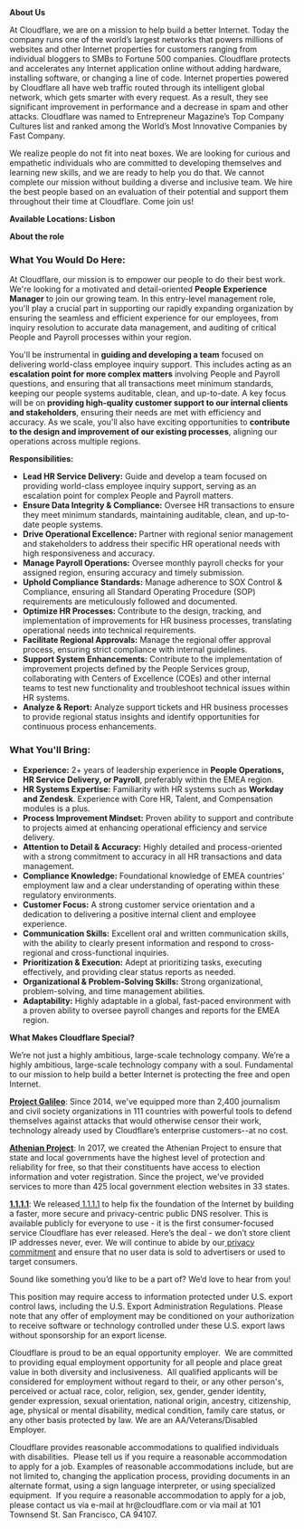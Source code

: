 <div class="content-intro">
	<div><strong>About Us</strong></div>
	<div>
		<p>At Cloudflare, we are on a mission to help build a better Internet. Today the company runs one of the world’s largest networks that powers millions of websites and other Internet properties for customers ranging from individual bloggers to SMBs to Fortune 500 companies. Cloudflare protects and accelerates any Internet application online without adding hardware, installing software, or changing a line of code. Internet properties powered by Cloudflare all have web traffic routed through its intelligent global network, which gets smarter with every request. As a result, they see significant improvement in performance and a decrease in spam and other attacks. Cloudflare was named to Entrepreneur Magazine’s Top Company Cultures list and ranked among the World’s Most Innovative Companies by Fast Company.&nbsp;</p>
		<p><span style="font-weight: 400;">We realize people do not fit into neat boxes. We are looking for curious and empathetic individuals who are committed to developing themselves and learning new skills, and we are ready to help you do that. We cannot complete our mission without building a diverse and inclusive team. We hire the best people based on an evaluation of their potential and support them throughout their time at Cloudflare. Come join us!&nbsp;</span></p>
	</div>
</div>
<p><strong>Available Locations: Lisbon</strong></p>
<p><strong>About the role</strong></p>
<h3><strong>What You Would Do Here:</strong></h3>
<p>At Cloudflare, our mission is to empower our people to do their best work. We're looking for a motivated and detail-oriented <strong>People Experience Manager</strong> to join our growing team. In this entry-level management role, you'll play a crucial part in supporting our rapidly expanding organization by ensuring the seamless and efficient experience for our employees, from inquiry resolution to accurate data management, and auditing of critical People and Payroll processes within your region.</p>
<p>You'll be instrumental in <strong>guiding and developing a team</strong> focused on delivering world-class employee inquiry support. This includes acting as an <strong>escalation point for more complex matters</strong> involving People and Payroll questions, and ensuring that all transactions meet minimum standards, keeping our people systems auditable, clean, and up-to-date. A key focus will be on <strong>providing high-quality customer support to our internal clients and stakeholders</strong>, ensuring their needs are met with efficiency and accuracy. As we scale, you'll also have exciting opportunities to <strong>contribute to the design and improvement of our existing processes</strong>, aligning our operations across multiple regions.</p>
<p><strong>Responsibilities:</strong></p>
<ul>
	<li><strong>Lead HR Service Delivery:</strong> Guide and develop a team focused on providing world-class employee inquiry support, serving as an escalation point for complex People and Payroll matters.</li>
	<li><strong>Ensure Data Integrity &amp; Compliance:</strong> Oversee HR transactions to ensure they meet minimum standards, maintaining auditable, clean, and up-to-date people systems.</li>
	<li><strong>Drive Operational Excellence:</strong> Partner with regional senior management and stakeholders to address their specific HR operational needs with high responsiveness and accuracy.</li>
	<li><strong>Manage Payroll Operations:</strong> Oversee monthly payroll checks for your assigned region, ensuring accuracy and timely submission.</li>
	<li><strong>Uphold Compliance Standards:</strong> Manage adherence to SOX Control &amp; Compliance, ensuring all Standard Operating Procedure (SOP) requirements are meticulously followed and documented.</li>
	<li><strong>Optimize HR Processes:</strong> Contribute to the design, tracking, and implementation of improvements for HR business processes, translating operational needs into technical requirements.</li>
	<li><strong>Facilitate Regional Approvals:</strong> Manage the regional offer approval process, ensuring strict compliance with internal guidelines.</li>
	<li><strong>Support System Enhancements:</strong> Contribute to the implementation of improvement projects defined by the People Services group, collaborating with Centers of Excellence (COEs) and other internal teams to test new functionality and troubleshoot technical issues within HR systems.</li>
	<li><strong>Analyze &amp; Report:</strong> Analyze support tickets and HR business processes to provide regional status insights and identify opportunities for continuous process enhancements.</li>
</ul>
<h3><strong>What You'll Bring:</strong></h3>
<ul>
	<li><strong>Experience:</strong> 2+ years of leadership experience in <strong>People Operations, HR Service Delivery, or Payroll</strong>, preferably within the EMEA region.</li>
	<li><strong>HR Systems Expertise:</strong> Familiarity with HR systems such as <strong>Workday and Zendesk</strong>. Experience with Core HR, Talent, and Compensation modules is a plus.</li>
	<li><strong>Process Improvement Mindset:</strong> Proven ability to support and contribute to projects aimed at enhancing operational efficiency and service delivery.</li>
	<li><strong>Attention to Detail &amp; Accuracy:</strong> Highly detailed and process-oriented with a strong commitment to accuracy in all HR transactions and data management.</li>
	<li><strong>Compliance Knowledge:</strong> Foundational knowledge of EMEA countries' employment law and a clear understanding of operating within these regulatory environments.</li>
	<li><strong>Customer Focus:</strong> A strong customer service orientation and a dedication to delivering a positive internal client and employee experience.</li>
	<li><strong>Communication Skills:</strong> Excellent oral and written communication skills, with the ability to clearly present information and respond to cross-regional and cross-functional inquiries.</li>
	<li><strong>Prioritization &amp; Execution:</strong> Adept at prioritizing tasks, executing effectively, and providing clear status reports as needed.</li>
	<li><strong>Organizational &amp; Problem-Solving Skills:</strong> Strong organizational, problem-solving, and time management abilities.</li>
	<li><strong>Adaptability:</strong> Highly adaptable in a global, fast-paced environment with a proven ability to oversee payroll changes and reports for the EMEA region.</li>
</ul>
<div class="content-conclusion">
	<p><strong>What Makes Cloudflare Special?</strong></p>
	<p><span style="font-weight: 400;">We’re not just a highly ambitious, large-scale technology company. We’re a highly ambitious, large-scale technology company with a soul. Fundamental to our mission to help build a better Internet is protecting the free and open Internet.</span></p>
	<p><a href="https://blog.cloudflare.com/protecting-free-expression-online/"><strong>Project Galileo</strong></a><span style="font-weight: 400;">: Since 2014, we've equipped more than 2,400 journalism and civil society organizations in 111 countries with powerful tools to defend themselves against attacks that would otherwise censor their work, technology already used by Cloudflare’s enterprise customers--at no cost.</span></p>
	<p><strong><a href="https://www.cloudflare.com/athenian/">Athenian Project</a></strong><span style="font-weight: 400;">: In 2017, we created the Athenian Project to ensure that state and local governments have the highest level of protection and reliability for free, so that their constituents have access to election information and voter registration. Since the project, we've provided services to more than 425 local government election websites in 33 states.</span></p>
	<p><a href="https://1.1.1.1/"><strong>1.1.1.1</strong></a><span style="font-weight: 400;">: We released</span><a href="https://1.1.1.1/"> <span style="font-weight: 400;">1.1.1.1</span></a><span style="font-weight: 400;"> to help fix the foundation of the Internet by building a faster, more secure and privacy-centric public DNS resolver. This is available publicly for everyone to use - it is the first consumer-focused service Cloudflare has ever released. Here’s the deal - we don’t store client IP addresses never, ever. We will continue to abide by our</span><a href="https://developers.cloudflare.com/1.1.1.1/privacy/public-dns-resolver"> privacy commitment</a><span style="font-weight: 400;"> and ensure that no user data is sold to advertisers or used to target consumers.</span></p>
	<p><span style="font-weight: 400;">Sound like something you’d like to be a part of? We’d love to hear from you!</span></p>
	<p><span style="font-weight: 400;">This position may require access to information protected under U.S. export control laws, including the U.S. Export Administration Regulations. Please note that any offer of employment may be conditioned on your authorization to receive software or technology controlled under these U.S. export laws without sponsorship for an export license.</span></p>
	<p><span style="font-weight: 400;">Cloudflare is proud to be an equal opportunity employer. &nbsp;We are committed to providing equal employment opportunity for all people and place great value in both diversity and inclusiveness. &nbsp;All qualified applicants will be considered for employment without regard to their, or any other person's, perceived or actual</span> <span style="font-weight: 400;">race, color, religion, sex, gender, gender identity, gender expression, sexual orientation, national origin, ancestry, citizenship, age, physical or mental disability, medical condition, family care status, or any other basis protected by law. </span><span style="font-weight: 400;">We are an AA/Veterans/Disabled Employer.</span></p>
	<p><span style="font-weight: 400;">Cloudflare provides reasonable accommodations to qualified individuals with disabilities. &nbsp;Please tell us if you require a reasonable accommodation to apply for a job. Examples of reasonable accommodations include, but are not limited to, changing the application process, providing documents in an alternate format, using a sign language interpreter, or using specialized equipment. &nbsp;If you require a reasonable accommodation to apply for a job, please contact us via e-mail at </span><span style="font-weight: 400;">hr@cloudflare.com</span><span style="font-weight: 400;"> or via mail at 101 Townsend St. San Francisco, CA 94107.</span></p>
</div>